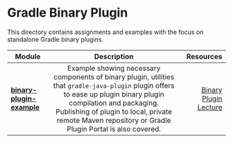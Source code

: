 # Gradle Binary Plugin

This directory contains assignments and examples with the focus on standalone Gradle binary plugins.

|    Module     |  Description  |  Resources   |
| ------------- |:-------------:|-------------:|
| **[binary-plugin-example](binary-plugin-example)**     | Example showing necessary components of binary plugin, utilities that `gradle-java-plugin` plugin offers to ease up plugin binary plugin compilation and packaging. Publishing of plugin to local, private remote Maven repository or Gradle Plugin Portal is also covered. | [Binary Plugin Lecture](https://www.udemy.com/course/gradle-development/learn/lecture/28264772#overview) |
